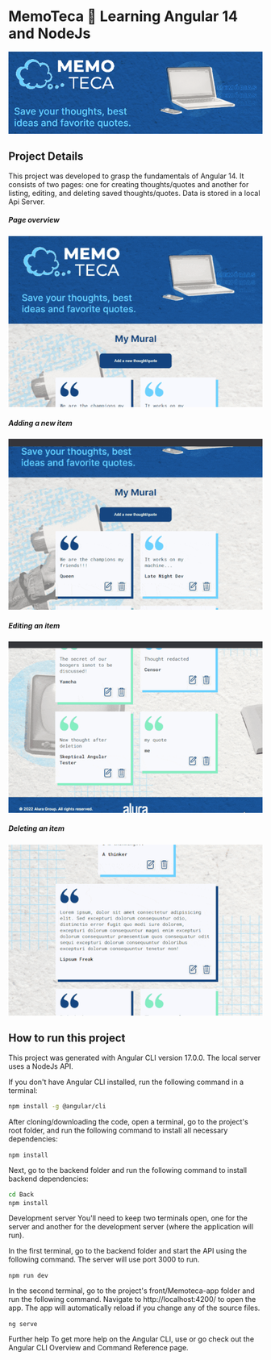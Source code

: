 ﻿# MemoTeca 💭 Learning Angular 14 and NodeJs


![MemoTeca Logo](./imgs/Header.png)

## Project Details
This project was developed to grasp the fundamentals of Angular 14. It consists of two pages: one for creating thoughts/quotes and another for listing, editing, and deleting saved thoughts/quotes. Data is stored in a local Api Server.

##### Page overview
![MemoTeca Logo](./imgs/Overview.gif)

##### Adding a new item
![MemoTeca Logo](./imgs/NewItem.gif)

##### Editing an item
![MemoTeca Logo](./imgs/EditingItem.gif)

##### Deleting an item
![MemoTeca Logo](./imgs/DeletingItem.gif)

## How to run this project

This project was generated with Angular CLI version 17.0.0. The local server uses a NodeJs API.

If you don't have Angular CLI installed, run the following command in a terminal:

```bash
npm install -g @angular/cli
```

After cloning/downloading the code, open a terminal, go to the project's root folder, and run the following command to install all necessary dependencies:

```npm install```

Next, go to the backend folder and run the following command to install backend dependencies:

```bash
cd Back
npm install
```

Development server
You'll need to keep two terminals open, one for the  server and another for the development server (where the application will run).

In the first terminal, go to the backend folder and start the API using the following command. The server will use port 3000 to run.

```npm run dev```

In the second terminal, go to the project's front/Memoteca-app folder and run the following command. Navigate to http://localhost:4200/ to open the app. The app will automatically reload if you change any of the source files.

```ng serve```

Further help
To get more help on the Angular CLI, use or go check out the Angular CLI Overview and Command Reference page.
